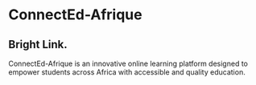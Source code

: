 # ConnectEd-Afrique
## Bright Link.
ConnectEd-Afrique is an innovative online learning platform designed to empower students across Africa with accessible and quality education. 
